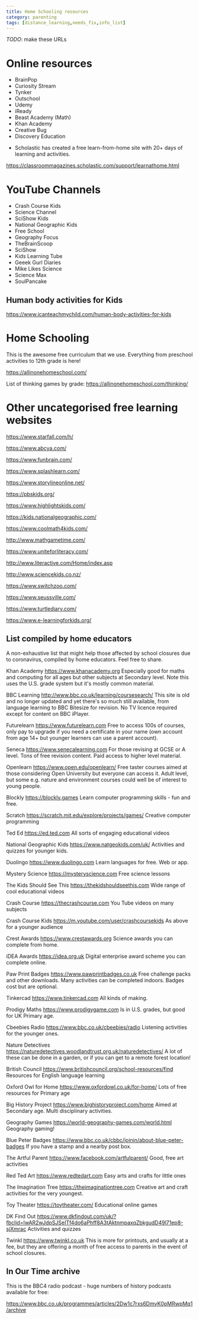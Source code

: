 ```yaml
---
title: Home Schooling resources
category: parenting
tags: [distance_learning,needs_fix,info_list]
---
```


_TODO_: make these URLs

# Online resources

- BrainPop
- Curiosity Stream
- Tynker
- Outschool
- Udemy
- iReady
- Beast Academy (Math)
- Khan Academy
- Creative Bug
- Discovery Education

* Scholastic has created a free learn-from-home site with 20+ days of learning and activities.

https://classroommagazines.scholastic.com/support/learnathome.html

# YouTube Channels

- Crash Course Kids
- Science Channel
- SciShow Kids
- National  Geographic Kids
- Free School
- Geography Focus
- TheBrainScoop
- SciShow
- Kids Learning Tube
- Geeek Gurl Diaries
- Mike Likes Science
- Science Max
- SoulPancake

## Human body activities for Kids

https://www.icanteachmychild.com/human-body-activities-for-kids


# Home Schooling

This is the awesome free curriculum that we use. Everything from preschool activities to 12th grade is here!

https://allinonehomeschool.com/

List of thinking games by grade: https://allinonehomeschool.com/thinking/

# Other uncategorised free learning websites 


https://www.starfall.com/h/

https://www.abcya.com/

https://www.funbrain.com/

https://www.splashlearn.com/

https://www.storylineonline.net/

https://pbskids.org/

https://www.highlightskids.com/

https://kids.nationalgeographic.com/

https://www.coolmath4kids.com/

http://www.mathgametime.com/

https://www.uniteforliteracy.com/

http://www.literactive.com/Home/index.asp

http://www.sciencekids.co.nz/

https://www.switchzoo.com/

https://www.seussville.com/

https://www.turtlediary.com/

https://www.e-learningforkids.org/

## List compiled by home educators

A non-exhaustive list that might help those affected by school closures due to coronavirus, compiled by home educators. 
Feel free to share.

Khan Academy
https://www.khanacademy.org
Especially good for maths and computing for all ages but other subjects at Secondary level. Note this uses the U.S. grade system but it's mostly common material.

BBC Learning
http://www.bbc.co.uk/learning/coursesearch/
This site is old and no longer updated and yet there's so much still available, from language learning to BBC Bitesize for revision. No TV licence required except for content on BBC iPlayer.

Futurelearn
https://www.futurelearn.com
Free to access 100s of courses, only pay to upgrade if you need a certificate in your name (own account from age 14+ but younger learners can use a parent account).

Seneca
https://www.senecalearning.com
For those revising at GCSE or A level. Tons of free revision content. Paid access to higher level material.

Openlearn
https://www.open.edu/openlearn/
Free taster courses aimed at those considering Open University but everyone can access it. Adult level, but some e.g. nature and environment courses could well be of interest to young people.

Blockly
https://blockly.games
Learn computer programming skills - fun and free.

Scratch
https://scratch.mit.edu/explore/projects/games/
Creative computer programming

Ted Ed
https://ed.ted.com
All sorts of engaging educational videos

National Geographic Kids
https://www.natgeokids.com/uk/
Activities and quizzes for younger kids.

Duolingo
https://www.duolingo.com
Learn languages for free. Web or app.

Mystery Science
https://mysteryscience.com
Free science lessons

The Kids Should See This
https://thekidshouldseethis.com
Wide range of cool educational videos

Crash Course
https://thecrashcourse.com
You Tube videos on many subjects

Crash Course Kids
https://m.youtube.com/user/crashcoursekids
As above for a younger audience

Crest Awards
https://www.crestawards.org
Science awards you can complete from home.

iDEA Awards
https://idea.org.uk
Digital enterprise award scheme you can complete online.

Paw Print Badges
https://www.pawprintbadges.co.uk
Free challenge packs and other downloads. Many activities can be completed indoors. Badges cost but are optional.

Tinkercad
https://www.tinkercad.com
All kinds of making.

Prodigy Maths
https://www.prodigygame.com
Is in U.S. grades, but good for UK Primary age.

Cbeebies Radio
https://www.bbc.co.uk/cbeebies/radio
Listening activities for the younger ones.

Nature Detectives
https://naturedetectives.woodlandtrust.org.uk/naturedetectives/
A lot of these can be done in a garden, or if you can get to a remote forest location!

British Council
https://www.britishcouncil.org/school-resources/find
Resources for English language learning

Oxford Owl for Home
https://www.oxfordowl.co.uk/for-home/
Lots of free resources for Primary age

Big History Project
https://www.bighistoryproject.com/home
Aimed at Secondary age. Multi disciplinary activities.

Geography Games
https://world-geography-games.com/world.html
Geography gaming!

Blue Peter Badges
https://www.bbc.co.uk/cbbc/joinin/about-blue-peter-badges
If you have a stamp and a nearby post box.

The Artful Parent
https://www.facebook.com/artfulparent/
Good, free art activities 

Red Ted Art
https://www.redtedart.com
Easy arts and crafts for little ones

The Imagination Tree
https://theimaginationtree.com
Creative art and craft activities for the very youngest.

Toy Theater
https://toytheater.com/
Educational online games

DK Find Out
https://www.dkfindout.com/uk/?fbclid=IwAR2wJdpSJSeITf4do6aPhff8A3tAktnmpaxqZbkgudD49l71ep8-sjXmrac
Activities and quizzes

Twinkl
https://www.twinkl.co.uk
This is more for printouts, and usually at a fee, but they are offering a month of free access to parents in the event of school closures.

## In Our Time archive

This is the BBC4 radio podcast - huge numbers of history podcasts available for free:

https://www.bbc.co.uk/programmes/articles/2Dw1c7rxs6DmyK0pMRwpMq1/archive

